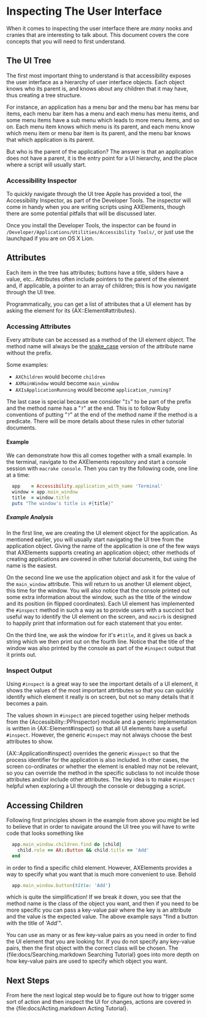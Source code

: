 # Inspecting The User Interface

When it comes to inspecting the user interface there are _many_ nooks
and cranies that are interesting to talk about. This document covers
the core concepts that you will need to first understand.

## The UI Tree

The first most important thing to understand is that accessibility
exposes the user interface as a hierarchy of user interface
objects. Each object knows who its parent is, and knows about any
children that it may have, thus creating a tree structure.

For instance, an application has a menu bar and the menu bar has menu
bar items, each menu bar item has a menu and each menu has menu
items, and some menu items have a sub menu which leads to more menu
items, and so on. Each menu item knows which menu is its parent, and
each menu know which menu item or menu bar item is its parent, and the
menu bar knows that which application is its parent.

But who is the parent of the application? The answer is that an
application does not have a parent, it is the entry point for a UI
hierarchy, and the place where a script will usually start.

### Accessibility Inspector

To quickly navigate through the UI tree Apple has provided a tool, the
Accessibility Inspector, as part of the Developer Tools. The inspector
will come in handy when you are writing scripts using AXElements,
though there are some potential pitfalls that will be discussed later.

Once you install the Developer Tools, the inspector can be found in
`/Developer/Applications/Utilities/Accessibility Tools/`, or just use
the launchpad if you are on OS X Lion.

## Attributes

Each item in the tree has attributes; buttons have a title, silders
have a value, etc.. Attributes often include pointers to the parent of
the element and, if applicable, a pointer to an array of children;
this is how you navigate through the UI tree.

Programmatically, you can get a list of attributes that a UI element
has by asking the element for its {AX::Element#attributes}.

### Accessing Attributes

Every attribute can be accessed as a method of the UI element
object. The method name will always be the
[snake_case](http://en.wikipedia.org/wiki/Letter_case) version of
the attribute name without the prefix.

Some examples:

- `AXChildren` would become `children`
- `AXMainWindow` would become `main_window`
- `AXIsApplicationRunning` would become `application_running?`

The last case is special because we consider "`Is`" to be part of the
prefix and the method name has a "`?`" at the end. This is to follow
Ruby conventions of putting "`?`" at the end of the method name if the
method is a predicate. There will be more details about these rules in
other tutorial documents.

#### Example

We can demonstrate how this all comes together with a small
example. In the terminal, navigate to the AXElements repository and
start a console session with `macrake console`. Then you can try the
following code, one line at a time:

```ruby
  app    = Accessibility.application_with_name 'Terminal'
  window = app.main_window
  title  = window.title
  puts "The window's title is #{title}"
```

##### Example Analysis

In the first line, we are creating the UI element object for the
application. As mentioned earlier, you will usually start navigating
the UI tree from the application object. Giving the name of the
application is one of the few ways that AXElements supports creating
an application object; other methods of creating applications are
covered in other tutorial documents, but using the name is the
easiest.

On the second line we use the application object and ask it for the
value of the `main_window` attribute. This will return to us another
UI element object, this time for the window. You will also notice that
the console printed out some extra information about the window, such
as the title of the window and its position (in flipped
coordinates). Each UI element has implemented the `#inspect` method in
such a way as to provide users with a succinct but useful way to
identify the UI element on the screen, and `macirb` is designed to happily
print that information out for each statement that you enter.

On the third line, we ask the window for it's `#title`, and it gives
us back a string which we then print out on the fourth line. Notice
that the title of the window was also printed by the console as part
of the `#inspect` output that it prints out.

### Inspect Output

Using `#inspect` is a great way to see the important details of a UI
element, it shows the values of the most important attrtibutes so that
you can quickly identify which element it really is on screen, but not
so many details that it becomes a pain.

The values shown in `#inspect` are pieced together using helper
methods from the {Accessibility::PPInspector} module and a generic
implementation is written in {AX::Element#inspect} so that all UI
elements have a useful `#inspect`. However, the generic `#inspect` may
not always choose the best attributes to show.

{AX::Application#inspect} overrides the generic `#inspect` so that the
process identifier for the application is also included. In other
cases, the screen co-ordinates or whether the element is enabled may
not be relevant, so you can override the method in the specific
subclass to not inculde those attributes and/or include other
attributes. The key idea is to make `#inspect` helpful when exploring
a UI through the console or debugging a script.

## Accessing Children

Following first principles shown in the example from above you might
be led to believe that in order to navigate around the UI tree you
will have to write code that looks something like

```ruby
  app.main_window.children.find do |child|
    child.role == AX::Button && child.title == 'Add'
  end
```

in order to find a specific child element. However, AXElements
provides a way to specify what you want that is much more convenient
to use. Behold

```ruby
  app.main_window.button(title: 'Add')
```

which is quite the simplification! If we break it down, you see that
the method name is the class of the object you want, and then if you
need to be more specific you can pass a key-value pair where the key
is an attribute and the value is the expected value. The above example
says "find a button with the title of 'Add'".

You can use as many or as few key-value pairs as you need in order to
find the UI element that you are looking for. If you do not specify
any key-value pairs, then the first object with the correct class will
be chosen. The {file:docs/Searching.markdown Searching Tutorial} goes
into more depth on how key-value pairs are used to specify which
object you want.

## Next Steps

From here the next logical step would be to figure out how to trigger
some sort of action and then inspect the UI for changes, actions are
covered in the {file:docs/Acting.markdown Acting Tutorial}.

